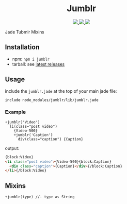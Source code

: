 <h1 align='center'>Jumblr</h1>

<p align="center">
  <a title='NPM version' href="http://badge.fury.io/js/jumblr">
    <img src='http://img.shields.io/npm/v/jumblr.svg?style=flat' />
  </a>
  <a title='Build Status' href="https://travis-ci.org/hhsnopek/jumblr">
    <img src='http://img.shields.io/travis/hhsnopek/jumblr.svg?style=flat' />
  </a>
  <a title='devDependency Status' href="https://gemnasium.com/hhsnopek/jumblr">
    <img src='http://img.shields.io/gemnasium/hhsnopek/jumblr.svg?style=flat' />
  </a>
</p>

Jade Tubmlr Mixins


## Installation
- npm: `npm i jumblr`
- tarball: see [latest releases](https://github.com/hhsnopek/jumblr/releases)

## Usage
include the `jumblr.jade` at the top of your main jade file:
```jade
include node_modules/jumblr/lib/jumblr.jade
```

### Example

```jade
+jumblr('Video')
  li(class="post video")
    {Video-500}
    +jumblr('Caption')
      div(class="caption") {Caption}
```
output:
```html
{block:Video}
<li class="post video">{Video-500}{block:Caption}
  <div class="caption">{Caption}</div>{/block:Caption}
</li>{/block:Video}
```

## Mixins
```
+jumblr(type) //- type as String
```
